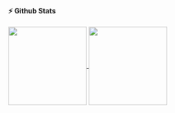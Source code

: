 <h4><b>⚡ Github Stats</b></h4>
<a href="https://github.com/gowthamk17/">
<img height=160 align="center" src="https://github-readme-stats-five-alpha-39.vercel.app/api?username=gowthamk17&theme=github_dark&show_icons=true&hide=issues,contribs" />
<img height=160 align="center" src="https://github-readme-stats-five-alpha-39.vercel.app/api/top-langs/?username=gowthamk17&theme=github_dark&layout=compact&hide=html,css" />
</a>

